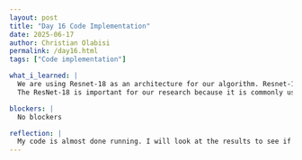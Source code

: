 ```yaml
---
layout: post
title: "Day 16 Code Implementation"
date: 2025-06-17
author: Christian Olabisi
permalink: /day16.html
tags: ["Code implementation"]

what_i_learned: |
  We are using Resnet-18 as an architecture for our algorithm. Resnet-18 introduces skip connections that allow for gradient flow. ResNet-18 has 18 layers, making it deep enough to learn complex features. Also, Resnet-18 does well with classification tasks. 
  The ResNet-18 is important for our research because it is commonly used. I also learned more about Cross-entropy loss. Cross-entropy loss is the standard loss function for multi-class classification. For a single example, it's calculated as Loss = -log(p_correct_class). We're using cross-entropy because our outputs can be interpreted as class probabilities after something called softmax, which converts real numbers into probabilities. It also is a great tool when handling Cifar-10. Lastly, it provides strong gradients when predictions are wrong, meaning it's weaker when the predictions are correct. I looked a little bit at the optimizer configuration. I plan on taking a deeper look at how the optimizer configuration works tomorrow.

blockers: |
  No blockers

reflection: |
  My code is almost done running. I will look at the results to see if my accuracy has improved. Also, I will be looking more at the breakdown of some other components of my code.
---
```

